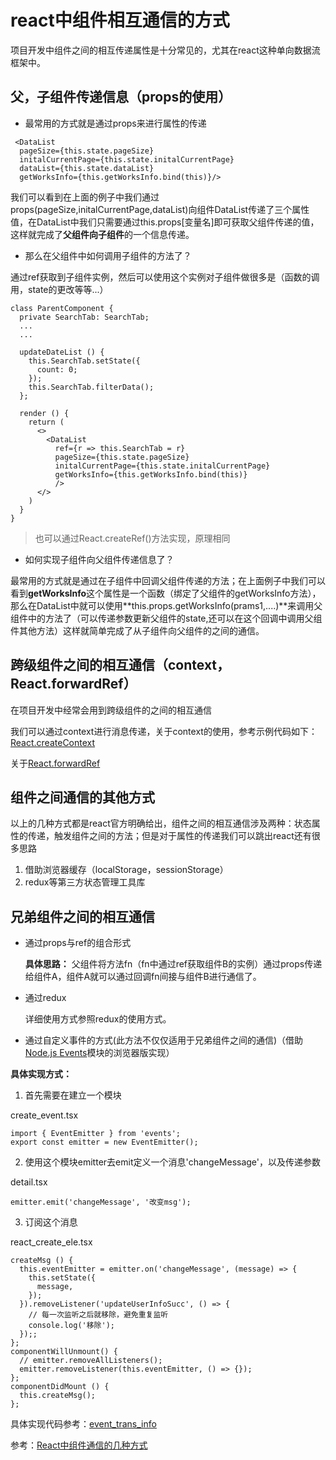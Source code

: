 # react中组件相互通信的方式
项目开发中组件之间的相互传递属性是十分常见的，尤其在react这种单向数据流框架中。

## 父，子组件传递信息（props的使用）

- 最常用的方式就是通过props来进行属性的传递
```
 <DataList
  pageSize={this.state.pageSize}
  initalCurrentPage={this.state.initalCurrentPage}
  dataList={this.state.dataList} 
  getWorksInfo={this.getWorksInfo.bind(this)}/>
```
我们可以看到在上面的例子中我们通过props(pageSize,initalCurrentPage,dataList)向组件DataList传递了三个属性值，在DataList中我们只需要通过this.props[变量名]即可获取父组件传递的值，这样就完成了**父组件向子组件**的一个信息传递。

- 那么在父组件中如何调用子组件的方法了？

通过ref获取到子组件实例，然后可以使用这个实例对子组件做很多是（函数的调用，state的更改等等...）
```
class ParentComponent {
  private SearchTab: SearchTab;
  ...
  ...

  updateDateList () {
    this.SearchTab.setState({
      count: 0;
    });
    this.SearchTab.filterData();
  };

  render () {
    return (
      <>
        <DataList
          ref={r => this.SearchTab = r} 
          pageSize={this.state.pageSize}
          initalCurrentPage={this.state.initalCurrentPage}
          getWorksInfo={this.getWorksInfo.bind(this)}
          />
      </>
    )
  }
}
```
> 也可以通过React.createRef()方法实现，原理相同

- 如何实现子组件向父组件传递信息了？

最常用的方式就是通过在子组件中回调父组件传递的方法；在上面例子中我们可以看到**getWorksInfo**这个属性是一个函数（绑定了父组件的getWorksInfo方法），那么在DataList中就可以使用**this.props.getWorksInfo(prams1,....)**来调用父组件中的方法了（可以传递参数更新父组件的state,还可以在这个回调中调用父组件其他方法）这样就简单完成了从子组件向父组件的之间的通信。

## 跨级组件之间的相互通信（context，React.forwardRef）

在项目开发中经常会用到跨级组件的之间的相互通信

我们可以通过context进行消息传递，关于context的使用，参考示例代码如下：[React.createContext](<https://github.com/EvalGitHub/webpack_reactJS/blob/master/src/index.tsx>)

关于[React.forwardRef](<https://zh-hans.reactjs.org/docs/react-api.html#reactforwardref>)

## 组件之间通信的其他方式

以上的几种方式都是react官方明确给出，组件之间的相互通信涉及两种：状态属性的传递，触发组件之间的方法；但是对于属性的传递我们可以跳出react还有很多思路

1. 借助浏览器缓存（localStorage，sessionStorage）
2. redux等第三方状态管理工具库

## 兄弟组件之间的相互通信
- 通过props与ref的组合形式

  **具体思路：** 父组件将方法fn（fn中通过ref获取组件B的实例）通过props传递给组件A，组件A就可以通过回调fn间接与组件B进行通信了。

- 通过redux

  详细使用方式参照redux的使用方式。

- 通过自定义事件的方式(此方法不仅仅适用于兄弟组件之间的通信)（借助[Node.js Events](<https://www.npmjs.com/package/events>)模块的浏览器版实现）

**具体实现方式：**

1. 首先需要在建立一个模块

create_event.tsx
```
import { EventEmitter } from 'events';
export const emitter = new EventEmitter();
```
2. 使用这个模块emitter去emit定义一个消息'changeMessage'，以及传递参数

detail.tsx
```
emitter.emit('changeMessage', '改变msg');
```
3. 订阅这个消息

react_create_ele.tsx
```
createMsg () {
  this.eventEmitter = emitter.on('changeMessage', (message) => {
    this.setState({
      message,
    });
  }).removeListener('updateUserInfoSucc', () => {
    // 每一次监听之后就移除，避免重复监听
    console.log('移除');
  });;
};
componentWillUnmount() {
  // emitter.removeAllListeners();
  emitter.removeListener(this.eventEmitter, () => {});
};
componentDidMount () {
  this.createMsg();
};
```
具体实现代码参考：[event_trans_info](<https://github.com/EvalGitHub/webpack_reactJS/tree/master/src/components/event_trans_info>) 


参考：[React中组件通信的几种方式](<https://segmentfault.com/a/1190000012361461?utm_source=tag-newest#articleHeader6>)
